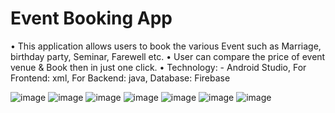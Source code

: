 # Event Booking App
 
•	This application allows users to book the various Event such as Marriage, birthday party, Seminar, Farewell etc. 
•	User can compare the price of event venue & Book then in just one click. 
•	Technology: - Android Studio, For Frontend: xml, For Backend: java, Database: Firebase

 
 ![image](https://user-images.githubusercontent.com/80140167/186174299-11d36d3f-af2d-450a-b965-172dea1adf28.png)
![image](https://user-images.githubusercontent.com/80140167/186174327-2928931c-2ce0-477b-a272-f7e3d4879ce4.png)
![image](https://user-images.githubusercontent.com/80140167/186174361-c597fd5c-538d-4e0c-8f31-2198e10e8160.png)
![image](https://user-images.githubusercontent.com/80140167/186174387-8031ef6e-4285-43b8-b9b4-82e7b582cc6c.png)
![image](https://user-images.githubusercontent.com/80140167/186174420-207f48bf-05ca-4aea-8820-747ebd1da17b.png)
![image](https://user-images.githubusercontent.com/80140167/186174440-fee701a4-161d-489e-a6c4-01ddada2731b.png)
![image](https://user-images.githubusercontent.com/80140167/186174468-0a2935ed-5efb-42ab-959c-7e1571e90d08.png)
